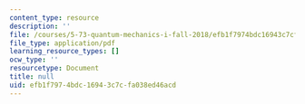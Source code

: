 ```yaml
---
content_type: resource
description: ''
file: /courses/5-73-quantum-mechanics-i-fall-2018/efb1f7974bdc16943c7cfa038ed46acd_MIT5_73F18_Lec12.pdf
file_type: application/pdf
learning_resource_types: []
ocw_type: ''
resourcetype: Document
title: null
uid: efb1f797-4bdc-1694-3c7c-fa038ed46acd
---
```


